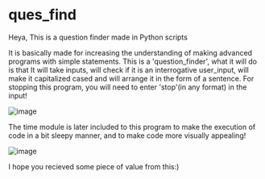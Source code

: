 # ques_find
Heya, This is a question finder made in Python scripts

It is basically made for increasing the understanding of making advanced programs with simple statements. 
This is a 'question_finder', what it will do is that It will take inputs, will check if it is an interrogative user_input, will make it capitalized cased and will arrange it in the form of a sentence. For stopping this program, you will need to enter 'stop'(in any format) in the input!

![image](https://user-images.githubusercontent.com/67814686/113822561-35024b80-979b-11eb-927c-945b96771b13.png)

The time module is later included to this program to make the execution of code in a bit sleepy manner, and to make code more visually appealing!

![image](https://user-images.githubusercontent.com/67814686/114143076-539a4b00-9931-11eb-81cc-181421573cba.png)

I hope you recieved some piece of value from this:)
